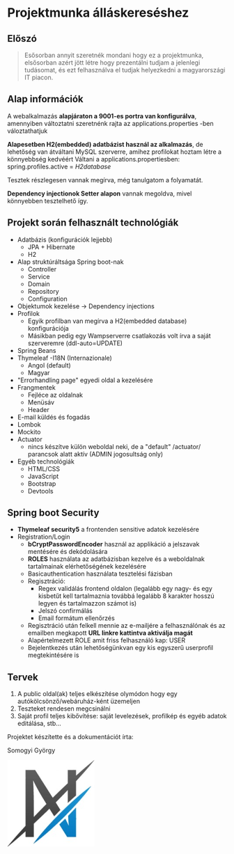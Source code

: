 # Projektmunka álláskereséshez

## Előszó
> Esősorban annyit szeretnék mondani hogy ez a projektmunka, elsősorban azért jött létre hogy prezentálni tudjam a jelenlegi tudásomat, 
> és ezt felhasználva el tudjak helyezkedni a magyarországi IT piacon.

## Alap információk
A webalkalmazás **alapjáraton a 9001-es portra van konfigurálva**, amennyiben változtatni szeretnénk rajta az applications.properties -ben váloztathatjuk

**Alapesetben H2(embedded) adatbázist használ az alkalmazás**, de lehetőség van átváltani MySQL szerverre, amihez profilokat hoztam létre a könnyebbség kedvéért
Váltani a applications.propertiesben: spring.profiles.active = *H2database*

Tesztek részlegesen vannak megírva, még tanulgatom a folyamatát.

**Dependency injectionok Setter alapon** vannak megoldva, mivel könnyebben tesztelhető így.

## Projekt során felhasznált technológiák
- Adatbázis (konfigurációk lejjebb)
  - JPA + Hibernate
  - H2
- Alap struktúráltsága Spring boot-nak
  - Controller
  - Service
  - Domain
  - Repository
  - Configuration
- Objektumok kezelése -> Dependency injections
- Profilok
  - Egyik profilban van megírva a H2(embedded database) konfigurációja
  - Másikban pedig egy Wampserverre csatlakozás volt írva a saját szerveremre (ddl-auto=UPDATE)
- Spring Beans
- Thymeleaf
-I18N (Internazionale)
  - Angol (default)
  - Magyar
- "Errorhandling page" egyedi oldal a kezelésére
- Frangmentek
  - Fejléce az oldalnak
  - Menüsáv
  - Header
- E-mail küldés és fogadás
- Lombok
- Mockito
- Actuator
  - nincs készítve külön weboldal neki, de a "default" /actuator/ parancsok alatt aktív  (ADMIN jogosultság only)
- Egyéb technológiák
  - HTML/CSS
  - JavaScript
  - Bootstrap
  - Devtools

## Spring boot Security
- **Thymeleaf security5** a frontenden sensitive adatok kezelésére
- Registration/Login
  - **bCryptPasswordEncoder** használ az applikáció a jelszavak mentésére és dekódolására
  - **ROLES** használata az adatbázisban kezelve és a weboldalnak tartalmainak elérhetőségének kezelésére
  - Basicauthentication használata tesztelési fázisban
  - Regisztráció:
    - Regex validálás frontend oldalon (legalább egy nagy- és egy kisbetűt kell tartalmaznia továbbá legalább 8 karakter hosszú legyen és tartalmazzon számot is)
    - Jelszó confirmálás
    - Email formátum ellenőrzés
  - Regisztráció után felkell mennie az e-mailjére a felhasználónak és az emailben megkapott **URL linkre kattintva aktiválja magát**
  - Alapértelmezett ROLE amit friss felhasználó kap: USER
  - Bejelentkezés után lehetőségünkvan egy kis egyszerű userprofil megtekintésére is

## Tervek
1. A public oldal(ak) teljes elkészítése olymódon hogy egy autókölcsönző/webáruház-ként üzemeljen
2. Teszteket rendesen megcsinálni
3. Saját profil teljes kibővítése: saját levelezések, profilkép és egyéb adatok editálása, stb...




Projektet készítette és a dokumentációt írta:

Somogyi György

![favicon](/src/main/resources/static/img/icons/favicon.jpg)
